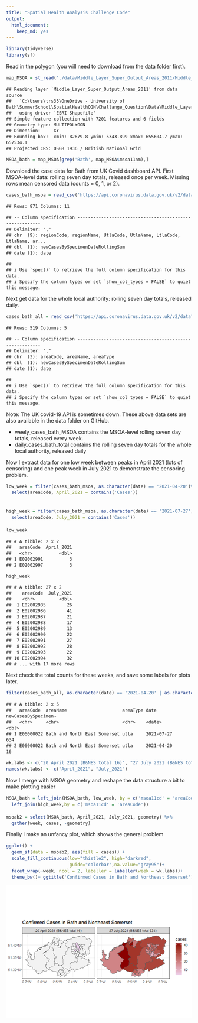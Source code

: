 ```yaml
---
title: "Spatial Health Analysis Challenge Code"
output:
  html_document: 
    keep_md: yes
---
```



```r
library(tidyverse)
library(sf)
```


Read in the polygon (you will need to download from the data folder first).

```r
map_MSOA = st_read('./data/Middle_Layer_Super_Output_Areas_2011/Middle_Layer_Super_Output_Areas_2011.shp')
```

```
## Reading layer `Middle_Layer_Super_Output_Areas_2011' from data source 
##   `C:\Users\trs35\OneDrive - University of Bath\SummerSchool\SpatialHealthOGH\Challange_Question\Data\Middle_Layer_Super_Output_Areas_2011\Middle_Layer_Super_Output_Areas_2011.shp' 
##   using driver `ESRI Shapefile'
## Simple feature collection with 7201 features and 6 fields
## Geometry type: MULTIPOLYGON
## Dimension:     XY
## Bounding box:  xmin: 82679.8 ymin: 5343.899 xmax: 655604.7 ymax: 657534.1
## Projected CRS: OSGB 1936 / British National Grid
```

```r
MSOA_bath = map_MSOA[grep('Bath', map_MSOA$msoa11nm),]
```

Download the case data for Bath from UK Covid dashboard API.
First MSOA-level data:  rolling seven day totals, released once per week.
Missing rows mean censored data (counts = 0, 1, or 2).
 

```r
cases_bath_msoa = read_csv('https://api.coronavirus.data.gov.uk/v2/data?areaType=msoa&areaCode=E06000022&metric=newCasesBySpecimenDateRollingSum&format=csv')
```

```
## Rows: 871 Columns: 11
```

```
## -- Column specification --------------------------------------------------------
## Delimiter: ","
## chr  (9): regionCode, regionName, UtlaCode, UtlaName, LtlaCode, LtlaName, ar...
## dbl  (1): newCasesBySpecimenDateRollingSum
## date (1): date
```

```
## 
## i Use `spec()` to retrieve the full column specification for this data.
## i Specify the column types or set `show_col_types = FALSE` to quiet this message.
```

Next get data for the whole local authority: rolling seven day totals, released daily.

```r
cases_bath_all = read_csv('https://api.coronavirus.data.gov.uk/v2/data?areaType=utla&areaCode=E06000022&metric=newCasesBySpecimenDateRollingSum&format=csv')
```

```
## Rows: 519 Columns: 5
```

```
## -- Column specification --------------------------------------------------------
## Delimiter: ","
## chr  (3): areaCode, areaName, areaType
## dbl  (1): newCasesBySpecimenDateRollingSum
## date (1): date
```

```
## 
## i Use `spec()` to retrieve the full column specification for this data.
## i Specify the column types or set `show_col_types = FALSE` to quiet this message.
```
Note: The UK covid-19 API is sometimes down. These above data sets are also available 
in the data folder on GitHub. 
  
  * weely_cases_bath_MSOA contains the MSOA-level rolling seven day totals, released every week.
  * daily_cases_bath_total contains the rolling seven day totals for the whole local authority, released daily

 
Now I extract data for one low week between peaks in April 2021 (lots of censoring)
and one peak week in July 2021 to demonstrate the censoring problem.

```r
low_week = filter(cases_bath_msoa, as.character(date) == '2021-04-20')%>%
  select(areaCode, April_2021 = contains('Cases'))


high_week = filter(cases_bath_msoa, as.character(date) == '2021-07-27')%>%
  select(areaCode, July_2021 = contains('Cases'))

low_week
```

```
## # A tibble: 2 x 2
##   areaCode  April_2021
##   <chr>          <dbl>
## 1 E02002991          3
## 2 E02002997          3
```

```r
high_week
```

```
## # A tibble: 27 x 2
##    areaCode  July_2021
##    <chr>         <dbl>
##  1 E02002985        26
##  2 E02002986        41
##  3 E02002987        21
##  4 E02002988        17
##  5 E02002989        13
##  6 E02002990        22
##  7 E02002991        27
##  8 E02002992        28
##  9 E02002993        22
## 10 E02002994        32
## # ... with 17 more rows
```



Next check the total counts for these weeks, and save some labels for plots later.

```r
filter(cases_bath_all, as.character(date) == '2021-04-20' | as.character(date) ==  '2021-07-27')
```

```
## # A tibble: 2 x 5
##   areaCode  areaName                     areaType date       newCasesBySpecimen~
##   <chr>     <chr>                        <chr>    <date>                   <dbl>
## 1 E06000022 Bath and North East Somerset utla     2021-07-27                 634
## 2 E06000022 Bath and North East Somerset utla     2021-04-20                  16
```

```r
wk.labs <- c("20 April 2021 (B&NES total 16)", "27 July 2021 (B&NES total 634)")
names(wk.labs) <- c("April_2021", "July_2021")
```

Now I merge with MSOA geometry and reshape the data structure a bit to make plotting easier

```r
MSOA_bath = left_join(MSOA_bath, low_week, by = c('msoa11cd' = 'areaCode'))%>%
  left_join(high_week,by = c('msoa11cd' = 'areaCode'))

msoab2 = select(MSOA_bath, April_2021, July_2021, geometry) %>% 
  gather(week, cases, -geometry)
```

Finally I make an unfancy plot, which shows the general problem 


```r
ggplot() + 
  geom_sf(data = msoab2, aes(fill = cases)) + 
  scale_fill_continuous(low="thistle2", high="darkred",
                        guide="colorbar",na.value="gray95")+
  facet_wrap(~week, ncol = 2, labeller = labeller(week = wk.labs))+
  theme_bw()+ ggtitle('Confirmed Cases in Bath and Northeast Somerset')
```

![](Challenge_Question_files/figure-html/unnamed-chunk-8-1.png)<!-- -->
